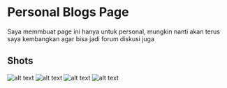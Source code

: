 # Personal Blogs Page

Saya memmbuat page ini hanya untuk personal, mungkin nanti akan terus saya kembangkan agar bisa jadi forum diskusi juga

## Shots

![alt text](https://i.ibb.co/mXBCRmF/Screenshot-46.png)
![alt text](https://i.ibb.co/CPNhvLz/Screenshot-47.png)
![alt text](https://i.ibb.co/CPNhvLz/Screenshot-48.png)
![alt text](https://i.ibb.co/CPNhvLz/Screenshot-49.png)
